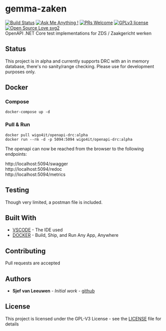 # gemma-zaken
[![Build Status](https://travis-ci.org/sjefvanleeuwen/gema-zaken.svg?branch=master)](https://travis-ci.org/sjefvanleeuwen/gemma-zaken)
[![Ask Me Anything !](https://img.shields.io/badge/Ask%20me-anything-1abc9c.svg)](https://GitHub.com/Naereen/ama)
[![PRs Welcome](https://img.shields.io/badge/PRs-welcome-brightgreen.svg?style=flat-square)](http://makeapullrequest.com)
[![GPLv3 license](https://img.shields.io/badge/License-GPLv3-blue.svg)](http://perso.crans.org/besson/LICENSE.html)
[![Open Source Love svg2](https://badges.frapsoft.com/os/v2/open-source.svg?v=103)](https://github.com/ellerbrock/open-source-badges/)  
OpenAPI .NET Core test implementations for ZDS / Zaakgericht werken

## Status

This project is in alpha and currently supports DRC with an in memory database, there's no sanity/range checking. Please use for development purposes only.

## Docker

### Compose

```
docker-compose up -d
```

### Pull & Run

```
docker pull wigo4it/openapi-drc:alpha
docker run --rm -d -p 5094:5094 wigo4it/openapi-drc:alpha
```

The openapi can now be reached from the browser to the following endpoints:

http://localhost:5094/swagger  
http://localhost:5094/redoc  
http://localhost:5094/metrics  

## Testing

Though very limited, a postman file is included.

## Built With

* [VSCODE](https://code.visualstudio.com/) - The IDE used
* [DOCKER](https://www.docker.com/) - Build, Ship, and Run Any App, Anywhere

## Contributing

Pull requests are accepted

## Authors

* **Sjef van Leeuwen** - *Initial work* - [github](https://github.com/sjefvanleeuwen)

## License

This project is licensed under the GPL-V3 License - see the [LICENSE](LICENSE) file for details